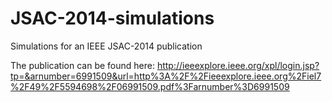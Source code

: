 # JSAC-2014-simulations
Simulations for an IEEE JSAC-2014 publication

The publication can be found here:
http://ieeexplore.ieee.org/xpl/login.jsp?tp=&arnumber=6991509&url=http%3A%2F%2Fieeexplore.ieee.org%2Fiel7%2F49%2F5594698%2F06991509.pdf%3Farnumber%3D6991509
